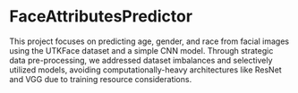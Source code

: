# FaceAttributesPredictor
This project focuses on predicting age, gender, and race from facial images using the UTKFace dataset and a simple CNN model. Through strategic data pre-processing, we addressed dataset imbalances and selectively utilized models, avoiding computationally-heavy architectures like ResNet and VGG due to training resource considerations. 
